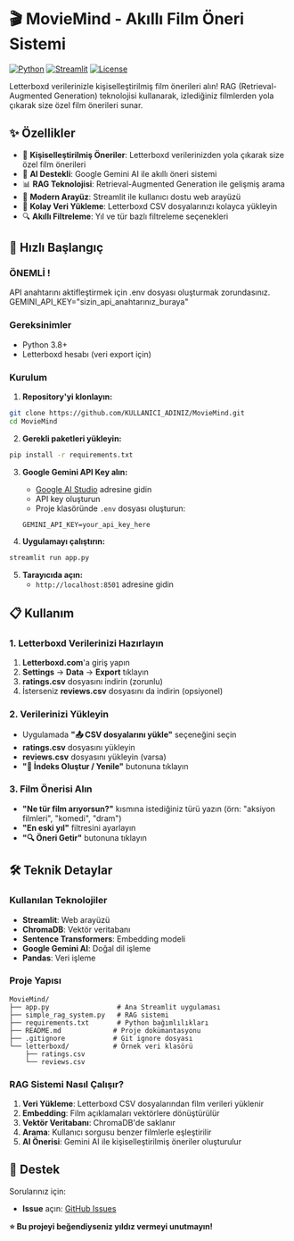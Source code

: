# 🎬 MovieMind - Akıllı Film Öneri Sistemi

[![Python](https://img.shields.io/badge/Python-3.8+-blue.svg)](https://python.org)
[![Streamlit](https://img.shields.io/badge/Streamlit-1.28+-red.svg)](https://streamlit.io)
[![License](https://img.shields.io/badge/License-MIT-green.svg)](LICENSE)

Letterboxd verilerinizle kişiselleştirilmiş film önerileri alın! RAG (Retrieval-Augmented Generation) teknolojisi kullanarak, izlediğiniz filmlerden yola çıkarak size özel film önerileri sunar.

## ✨ Özellikler

- 🎯 **Kişiselleştirilmiş Öneriler**: Letterboxd verilerinizden yola çıkarak size özel film önerileri
- 🤖 **AI Destekli**: Google Gemini AI ile akıllı öneri sistemi
- 📊 **RAG Teknolojisi**: Retrieval-Augmented Generation ile gelişmiş arama
- 🎨 **Modern Arayüz**: Streamlit ile kullanıcı dostu web arayüzü
- 📁 **Kolay Veri Yükleme**: Letterboxd CSV dosyalarınızı kolayca yükleyin
- 🔍 **Akıllı Filtreleme**: Yıl ve tür bazlı filtreleme seçenekleri

## 🚀 Hızlı Başlangıç
### ÖNEMLİ !
API anahtarını aktifleştirmek için .env dosyası oluşturmak zorundasınız.
GEMINI_API_KEY="sizin_api_anahtarınız_buraya"
### Gereksinimler

- Python 3.8+
- Letterboxd hesabı (veri export için)

### Kurulum

1. **Repository'yi klonlayın:**
```bash
git clone https://github.com/KULLANICI_ADINIZ/MovieMind.git
cd MovieMind
```

2. **Gerekli paketleri yükleyin:**
```bash
pip install -r requirements.txt
```

3. **Google Gemini API Key alın:**
   - [Google AI Studio](https://makersuite.google.com/app/apikey) adresine gidin
   - API key oluşturun
   - Proje klasöründe `.env` dosyası oluşturun:
   ```
   GEMINI_API_KEY=your_api_key_here
   ```

4. **Uygulamayı çalıştırın:**
```bash
streamlit run app.py
```

5. **Tarayıcıda açın:**
   - `http://localhost:8501` adresine gidin

## 📋 Kullanım

### 1. Letterboxd Verilerinizi Hazırlayın

1. **Letterboxd.com**'a giriş yapın
2. **Settings** → **Data** → **Export** tıklayın
3. **ratings.csv** dosyasını indirin (zorunlu)
4. İsterseniz **reviews.csv** dosyasını da indirin (opsiyonel)

### 2. Verilerinizi Yükleyin

- Uygulamada **"📤 CSV dosyalarını yükle"** seçeneğini seçin
- **ratings.csv** dosyasını yükleyin
- **reviews.csv** dosyasını yükleyin (varsa)
- **"🔧 İndeks Oluştur / Yenile"** butonuna tıklayın

### 3. Film Önerisi Alın

- **"Ne tür film arıyorsun?"** kısmına istediğiniz türü yazın (örn: "aksiyon filmleri", "komedi", "dram")
- **"En eski yıl"** filtresini ayarlayın
- **"🔍 Öneri Getir"** butonuna tıklayın

## 🛠️ Teknik Detaylar

### Kullanılan Teknolojiler

- **Streamlit**: Web arayüzü
- **ChromaDB**: Vektör veritabanı
- **Sentence Transformers**: Embedding modeli
- **Google Gemini AI**: Doğal dil işleme
- **Pandas**: Veri işleme

### Proje Yapısı

```
MovieMind/
├── app.py                 # Ana Streamlit uygulaması
├── simple_rag_system.py   # RAG sistemi
├── requirements.txt       # Python bağımlılıkları
├── README.md             # Proje dokümantasyonu
├── .gitignore            # Git ignore dosyası
└── letterboxd/           # Örnek veri klasörü
    ├── ratings.csv
    └── reviews.csv
```

### RAG Sistemi Nasıl Çalışır?

1. **Veri Yükleme**: Letterboxd CSV dosyalarından film verileri yüklenir
2. **Embedding**: Film açıklamaları vektörlere dönüştürülür
3. **Vektör Veritabanı**: ChromaDB'de saklanır
4. **Arama**: Kullanıcı sorgusu benzer filmlerle eşleştirilir
5. **AI Önerisi**: Gemini AI ile kişiselleştirilmiş öneriler oluşturulur


## 🤝 Destek

Sorularınız için:
- **Issue** açın: [GitHub Issues](https://github.com/hy0pr0b/MovieMind/issues)


**⭐ Bu projeyi beğendiyseniz yıldız vermeyi unutmayın!**
